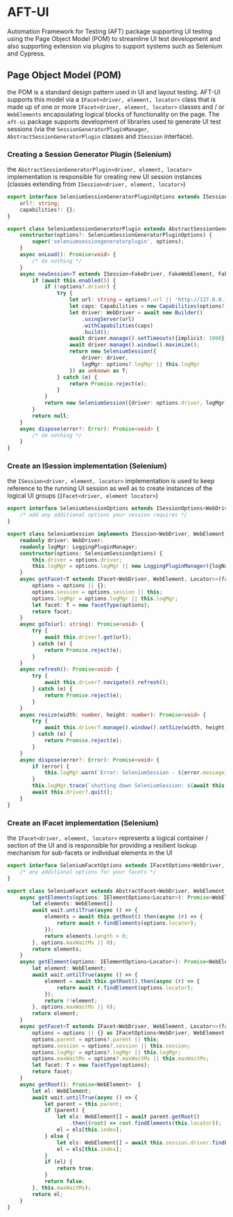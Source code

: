 # AFT-UI
Automation Framework for Testing (AFT) package supporting UI testing using the Page Object Model (POM) to streamline UI test development and also supporting extension via plugins to support systems such as Selenium and Cypress.

## Page Object Model (POM)
the POM is a standard design pattern used in UI and layout testing. AFT-UI supports this model via a `IFacet<driver, element, locator>` class that is made up of one or more `IFacet<driver, element, locator>` classes and / or `WebElements` encapsulating logical blocks of functionality on the page. The `aft-ui` package supports development of libraries used to generate UI test sessions (via the `SessionGeneratorPluginManager`, `AbstractSessionGeneratorPlugin` classes and `ISession` interface).

### Creating a Session Generator Plugin (Selenium)
the `AbstractSessionGeneratorPlugin<driver, element, locator>` implementation is responsible for creating new UI session instances (classes extending from `ISession<driver, element, locator>`)

```typescript
export interface SeleniumSessionGeneratorPluginOptions extends ISessionGeneratorPluginOptions { 
    url?: string;
    capabilities?: {};
}

export class SeleniumSessionGeneratorPlugin extends AbstractSessionGeneratorPlugin<WebDriver, WebElement, Locator> {
    constructor(options?: SeleniumSessionGeneratorPluginOptions) {
        super('seleniumsessiongeneratorplugin', options);
    }
    async onLoad(): Promise<void> {
        /* do nothing */
    }
    async newSession<T extends ISession<FakeDriver, FakeWebElement, FakeLocator>>(options?: ISessionOptions<FakeDriver>): Promise<T> {
        if (await this.enabled()) {
            if (!options?.driver) {
                try {
                    let url: string = options?.url || 'http://127.0.0.1:4444/';
                    let caps: Capabilities = new Capabilities(options?.capabilities || {});
                    let driver: WebDriver = await new Builder()
                        .usingServer(url)
                        .withCapabilities(caps)
                        .build();
                    await driver.manage().setTimeouts({implicit: 1000});
                    await driver.manage().window().maximize();
                    return new SeleniumSession({
                        driver: driver,
                        logMgr: options?.logMgr || this.logMgr
                    }) as unknown as T;
                } catch (e) {
                    return Promise.reject(e);
                }
            }
            return new SeleniumSession({driver: options.driver, logMgr: options.logMgr || this.logMgr}) as unknown as T;
        }
        return null;
    }
    async dispose(error?: Error): Promise<void> {
        /* do nothing */
    }
}
```

### Create an ISession implementation (Selenium)
the `ISession<driver, element, locator>` implementation is used to keep reference to the running UI session as well as to create instances of the logical UI groups (`IFacet<driver, element locator>`)

```typescript
export interface SeleniumSessionOptions extends ISessionOptions<WebDriver> {
    /* add any additional options your session requires */
}

export class SeleniumSession implements ISession<WebDriver, WebElement, Locator> {
    readonly driver: WebDriver;
    readonly logMgr: LoggingPluginManager;
    constructor(options: SeleniumSessionOptions) {
        this.driver = options.driver;
        this.logMgr = options.logMgr || new LoggingPluginManager({logName: `SeleniumSession_${this.driver.getSession().then((s) => s.getId())}`});
    }
    async getFacet<T extends IFacet<WebDriver, WebElement, Locator>>(facetType: new (options: IFacetOptions<WebDriver, WebElement, Locator>) => T, options?: IFacetOptions<WebDriver, WebElement, Locator>): Promise<T> {
        options = options || {};
        options.session = options.session || this;
        options.logMgr = options.logMgr || this.logMgr;
        let facet: T = new facetType(options);
        return facet;
    }
    async goTo(url: string): Promise<void> {
        try {
            await this.driver?.get(url);
        } catch (e) {
            return Promise.reject(e);
        }
    }
    async refresh(): Promise<void> {
        try {
            await this.driver?.navigate().refresh();
        } catch (e) {
            return Promise.reject(e);
        }
    }
    async resize(width: number, height: number): Promise<void> {
        try {
            await this.driver?.manage().window().setSize(width, height);
        } catch (e) {
            return Promise.reject(e);
        }
    }
    async dispose(error?: Error): Promise<void> {
        if (error) {
            this.logMgr.warn(`Error: SeleniumSession - ${error.message}`);
        }
        this.logMgr.trace(`shutting down SeleniumSession: ${await this.driver?.getSession().then((s) => s.getId())}`);
        await this.driver?.quit();
    }
}
```

### Create an IFacet implementation (Selenium)
the `IFacet<driver, element, locator>` represents a logical container / section of the UI and is responsible for providing a resilient lookup mechanism for sub-facets or individual elements in the UI
```typescript
export interface SeleniumFacetOptions extends IFacetOptions<WebDriver, WebElement, Locator> {
    /* any additional options for your facets */
}

export class SeleniumFacet extends AbstractFacet<WebDriver, WebElement, Locator> {
    async getElements(options: IElementOptions<Locator>): Promise<WebElement[]> {
        let elements: WebElement[]
        await wait.untilTrue(async () => {
            elements = await this.getRoot().then(async (r) => {
                return await r.findElements(options.locator);
            });
            return elements.length > 0;
        }, options.maxWaitMs || 0);
        return elements;
    }
    async getElement(options: IElementOptions<Locator>): Promise<WebElement> {
        let element: WebElement;
        await wait.untilTrue(async () => {
            element = await this.getRoot().then(async (r) => {
                return await r.findElement(options.locator);
            });
            return !!element;
        }, options.maxWaitMs || 0);
        return element;
    }
    async getFacet<T extends IFacet<WebDriver, WebElement, Locator>>(facetType: new (options: IFacetOptions<WebDriver, WebElement, Locator>) => T, options?: IFacetOptions<WebDriver, WebElement, Locator>): Promise<T> {
        options = options || {} as IFacetOptions<WebDriver, WebElement, Locator>;
        options.parent = options?.parent || this;
        options.session = options?.session || this.session;
        options.logMgr = options?.logMgr || this.logMgr;
        options.maxWaitMs = options?.maxWaitMs || this.maxWaitMs;
        let facet: T = new facetType(options);
        return facet;
    }
    async getRoot(): Promise<WebElement>  {
        let el: WebElement;
        await wait.untilTrue(async () => {
            let parent = this.parent;
            if (parent) {
                let els: WebElement[] = await parent.getRoot()
                    .then((root) => root.findElements(this.locator));
                el = els[this.index];
            } else {
                let els: WebElement[] = await this.session.driver.findElements(this.locator);
                el = els[this.index];
            }
            if (el) {
                return true;
            }
            return false;
        }, this.maxWaitMs);
        return el;
    }
}
```